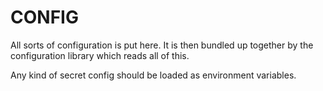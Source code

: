 CONFIG
======

All sorts of configuration is put here. It is then bundled up together by the configuration library which reads all of this.

Any kind of secret config should be loaded as environment variables.